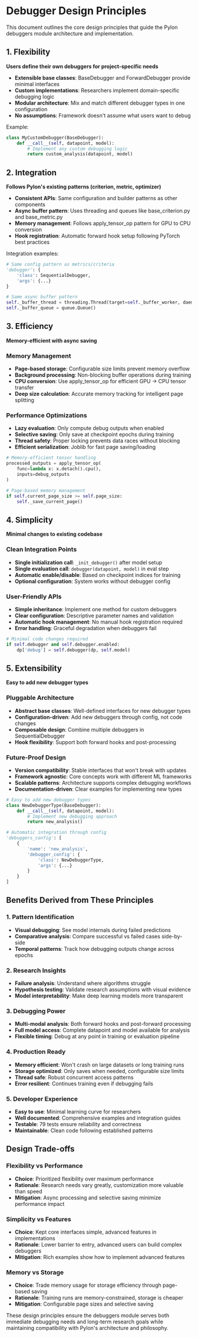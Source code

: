 # Debugger Design Principles

This document outlines the core design principles that guide the Pylon debuggers module architecture and implementation.

## 1. Flexibility

**Users define their own debuggers for project-specific needs**

- **Extensible base classes**: BaseDebugger and ForwardDebugger provide minimal interfaces
- **Custom implementations**: Researchers implement domain-specific debugging logic
- **Modular architecture**: Mix and match different debugger types in one configuration
- **No assumptions**: Framework doesn't assume what users want to debug

Example:
```python
class MyCustomDebugger(BaseDebugger):
    def __call__(self, datapoint, model):
        # Implement any custom debugging logic
        return custom_analysis(datapoint, model)
```

## 2. Integration

**Follows Pylon's existing patterns (criterion, metric, optimizer)**

- **Consistent APIs**: Same configuration and builder patterns as other components
- **Async buffer pattern**: Uses threading and queues like base_criterion.py and base_metric.py
- **Memory management**: Follows apply_tensor_op pattern for GPU to CPU conversion
- **Hook registration**: Automatic forward hook setup following PyTorch best practices

Integration examples:
```python
# Same config pattern as metrics/criteria
'debugger': {
    'class': SequentialDebugger,
    'args': {...}
}

# Same async buffer pattern
self._buffer_thread = threading.Thread(target=self._buffer_worker, daemon=True)
self._buffer_queue = queue.Queue()
```

## 3. Efficiency

**Memory-efficient with async saving**

### Memory Management
- **Page-based storage**: Configurable size limits prevent memory overflow
- **Background processing**: Non-blocking buffer operations during training
- **CPU conversion**: Use apply_tensor_op for efficient GPU → CPU tensor transfer
- **Deep size calculation**: Accurate memory tracking for intelligent page splitting

### Performance Optimizations
- **Lazy evaluation**: Only compute debug outputs when enabled
- **Selective saving**: Only save at checkpoint epochs during training
- **Thread safety**: Proper locking prevents data races without blocking
- **Efficient serialization**: Joblib for fast page saving/loading

```python
# Memory-efficient tensor handling
processed_outputs = apply_tensor_op(
    func=lambda x: x.detach().cpu(),
    inputs=debug_outputs
)

# Page-based memory management
if self.current_page_size >= self.page_size:
    self._save_current_page()
```

## 4. Simplicity

**Minimal changes to existing codebase**

### Clean Integration Points
- **Single initialization call**: `_init_debugger()` after model setup
- **Single evaluation call**: `debugger(datapoint, model)` in eval step
- **Automatic enable/disable**: Based on checkpoint indices for training
- **Optional configuration**: System works without debugger config

### User-Friendly APIs
- **Simple inheritance**: Implement one method for custom debuggers
- **Clear configuration**: Descriptive parameter names and validation
- **Automatic hook management**: No manual hook registration required
- **Error handling**: Graceful degradation when debuggers fail

```python
# Minimal code changes required
if self.debugger and self.debugger.enabled:
    dp['debug'] = self.debugger(dp, self.model)
```

## 5. Extensibility

**Easy to add new debugger types**

### Pluggable Architecture
- **Abstract base classes**: Well-defined interfaces for new debugger types
- **Configuration-driven**: Add new debuggers through config, not code changes
- **Composable design**: Combine multiple debuggers in SequentialDebugger
- **Hook flexibility**: Support both forward hooks and post-processing

### Future-Proof Design
- **Version compatibility**: Stable interfaces that won't break with updates
- **Framework agnostic**: Core concepts work with different ML frameworks
- **Scalable patterns**: Architecture supports complex debugging workflows
- **Documentation-driven**: Clear examples for implementing new types

```python
# Easy to add new debugger types
class NewDebuggerType(BaseDebugger):
    def __call__(self, datapoint, model):
        # Implement new debugging approach
        return new_analysis()

# Automatic integration through config
'debuggers_config': [
    {
        'name': 'new_analysis',
        'debugger_config': {
            'class': NewDebuggerType,
            'args': {...}
        }
    }
]
```

## Benefits Derived from These Principles

### 1. Pattern Identification
- **Visual debugging**: See model internals during failed predictions
- **Comparative analysis**: Compare successful vs failed cases side-by-side
- **Temporal patterns**: Track how debugging outputs change across epochs

### 2. Research Insights
- **Failure analysis**: Understand where algorithms struggle
- **Hypothesis testing**: Validate research assumptions with visual evidence
- **Model interpretability**: Make deep learning models more transparent

### 3. Debugging Power
- **Multi-modal analysis**: Both forward hooks and post-forward processing
- **Full model access**: Complete datapoint and model available for analysis
- **Flexible timing**: Debug at any point in training or evaluation pipeline

### 4. Production Ready
- **Memory efficient**: Won't crash on large datasets or long training runs
- **Storage optimized**: Only saves when needed, configurable size limits
- **Thread safe**: Robust concurrent access patterns
- **Error resilient**: Continues training even if debugging fails

### 5. Developer Experience
- **Easy to use**: Minimal learning curve for researchers
- **Well documented**: Comprehensive examples and integration guides
- **Testable**: 79 tests ensure reliability and correctness
- **Maintainable**: Clean code following established patterns

## Design Trade-offs

### Flexibility vs Performance
- **Choice**: Prioritized flexibility over maximum performance
- **Rationale**: Research needs vary greatly, customization more valuable than speed
- **Mitigation**: Async processing and selective saving minimize performance impact

### Simplicity vs Features
- **Choice**: Kept core interfaces simple, advanced features in implementations
- **Rationale**: Lower barrier to entry, advanced users can build complex debuggers
- **Mitigation**: Rich examples show how to implement advanced features

### Memory vs Storage
- **Choice**: Trade memory usage for storage efficiency through page-based saving
- **Rationale**: Training runs are memory-constrained, storage is cheaper
- **Mitigation**: Configurable page sizes and selective saving

These design principles ensure the debuggers module serves both immediate debugging needs and long-term research goals while maintaining compatibility with Pylon's architecture and philosophy.
